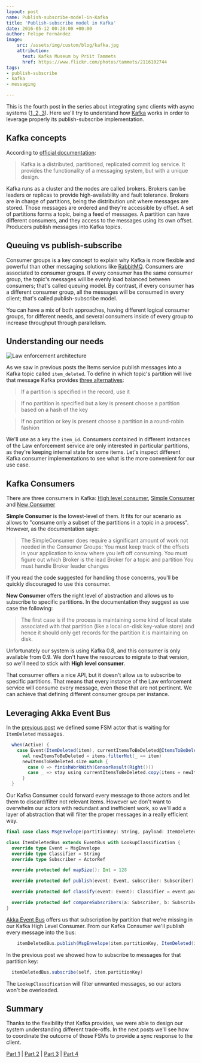 ```yaml
---
layout: post
name: Publish-subscribe-model-in-Kafka
title: 'Publish-subscribe model in Kafka'
date: 2016-05-12 00:20:00 +00:00
author: Felipe Fernández
image:
    src: /assets/img/custom/blog/kafka.jpg
    attribution:
      text: Kafka Museum by Priit Tammets
      href: https://www.flickr.com/photos/tammets/2116102744
tags:
- publish-subscribe
- kafka
- messaging

---
```


This is the fourth post in the series about integrating sync clients with async systems ([1, ](http://codurance.com/2016/04/28/async-systems-with-sync-clients/)[2, ](http://codurance.com/2016/04/30/akka-basics/)[3](http://codurance.com/2016/05/10/finite-state-machines-with-akka/)). Here we'll try to understand how [Kafka](http://kafka.apache.org/) works in order to leverage properly its publish-subscribe implementation.


## Kafka concepts

According to [official documentation](http://kafka.apache.org/documentation.html#introduction):

> Kafka is a distributed, partitioned, replicated commit log service. It provides the functionality of a messaging system, but with a unique design.

Kafka runs as a cluster and the nodes are called brokers. Brokers can be leaders or replicas to provide high-availability and fault tolerance. Brokers are in charge of partitions, being the distribution unit where messages are stored. Those messages are ordered and they're accessible by offset. A set of partitions forms a topic, being a feed of messages. A partition can have different consumers, and they access to the messages using its own offset. Producers publish messages into Kafka topics.

## Queuing vs publish-subscribe

Consumer groups is a key concept to explain why Kafka is more flexible and powerful than other messaging solutions like [RabbitMQ](https://www.rabbitmq.com/). Consumers are associated to consumer groups. If every consumer has the same consumer group, the topic's messages will be evenly load balanced between consumers; that's called queuing model. By contrast, if every consumer has a different consumer group, all the messages will be consumed in every client; that's called publish-subscribe model.

You can have a mix of both approaches, having different logical consumer groups, for different needs, and several consumers inside of every group to increase throughput through parallelism.

## Understanding our needs

<img src="/assets/img/custom/blog/law_enforcement.png" alt="Law enforcement architecture" title="Law enforcement architecture" class="img img-center img-responsive style-screengrab">

As we saw in previous posts the Items service publish messages into a Kafka topic called `item_deleted`. To define in which topic's partition will live that message Kafka provides [three alternatives](https://kafka.apache.org/090/javadoc/org/apache/kafka/clients/producer/Partitioner.html):

> If a partition is specified in the record, use it

>If no partition is specified but a key is present choose a partition based on a hash of the key

>If no partition or key is present choose a partition in a round-robin fashion

We'll use as a key the `item_id`. Consumers contained in different instances of the Law enforcement service are only interested in particular partitions, as they're keeping internal state for some items. Let's inspect different Kafka consumer implementations to see what is the more convenient for our use case.

## Kafka Consumers

There are three consumers in Kafka: [High level consumer](https://cwiki.apache.org/confluence/display/KAFKA/Consumer+Group+Example), [Simple Consumer](https://cwiki.apache.org/confluence/display/KAFKA/0.8.0+SimpleConsumer+Example) and [New Consumer](http://kafka.apache.org/090/javadoc/index.html?org/apache/kafka/clients/consumer/KafkaConsumer.html)

**Simple Consumer** is the lowest-level of them. It fits for our scenario as allows to "consume only a subset of the partitions in a topic in a process". However, as the documentation says:

> The SimpleConsumer does require a significant amount of work not needed in the Consumer Groups:
You must keep track of the offsets in your application to know where you left off consuming.
You must figure out which Broker is the lead Broker for a topic and partition
You must handle Broker leader changes

If you read the code suggested for handling those concerns, you'll be quickly discouraged to use this consumer.

**New Consumer** offers the right level of abstraction and allows us to subscribe to specific partitions. In the documentation they suggest as use case the following:

> The first case is if the process is maintaining some kind of local state associated with that partition (like a local on-disk key-value store) and hence it should only get records for the partition it is maintaining on disk.

Unfortunately our system is using Kafka 0.8, and this consumer is only available from 0.9. We don't have the resources to migrate to that version, so we'll need to stick with **High level consumer**.

That consumer offers a nice API, but it doesn't allow us to subscribe to specific partitions. That means that every instance of the Law enforcement service will consume every message, even those that are not pertinent. We can achieve that defining different consumer groups per instance.

## Leveraging Akka Event Bus

In the [previous post](http://codurance.com/2016/05/10/finite-state-machines-with-akka/) we defined some FSM actor that is waiting for `ItemDeleted` messages.

```scala
  when(Active) {
    case Event(ItemDeleted(item), currentItemsToBeDeleted@ItemsToBeDeleted(items)) =>
      val newItemsToBeDeleted = items.filterNot(_ == item)
      newItemsToBeDeleted.size match {
        case 0 => finishWorkWith(CensorResult(Right()))
        case _ => stay using currentItemsToBeDeleted.copy(items = newItemsToBeDeleted)
      }
  }
```

Our Kafka Consumer could forward every message to those actors and let them to discard/filter not relevant items. However we don't want to overwhelm our actors with redundant and inefficient work, so we'll add a layer of abstraction that will filter the proper messages in a really efficient way.

```scala
final case class MsgEnvelope(partitionKey: String, payload: ItemDeleted)

class ItemDeletedBus extends EventBus with LookupClassification {
  override type Event = MsgEnvelope
  override type Classifier = String
  override type Subscriber = ActorRef

  override protected def mapSize(): Int = 128

  override protected def publish(event: Event, subscriber: Subscriber): Unit = subscriber ! event.payload

  override protected def classify(event: Event): Classifier = event.partitionKey

  override protected def compareSubscribers(a: Subscriber, b: Subscriber): Int = a.compareTo(b)
}
```
[Akka Event Bus](http://doc.akka.io/docs/akka/2.4.4/scala/event-bus.html) offers us that subscription by partition that we're missing in our Kafka High Level Consumer. From our Kafka Consumer we'll publish every message into the bus:

```scala
    itemDeletedBus.publish(MsgEnvelope(item.partitionKey, ItemDeleted(item)))
```

In the previous post we showed how to subscribe to messages for that partition key:

```scala
  itemDeletedBus.subscribe(self, item.partitionKey)
```

The `LookupClassification` will filter unwanted messages, so our actors won't be overloaded.

## Summary

Thanks to the flexibility that Kafka provides, we were able to design our system understanding different trade-offs. In the next posts we'll see how to coordinate the outcome of those FSMs to provide a sync response to the client.

[Part 1](http://codurance.com/2016/04/28/async-systems-with-sync-clients/) | [Part 2](http://codurance.com/2016/04/30/akka-basics/) | [Part 3](http://codurance.com/2016/05/10/finite-state-machines-with-akka/) | [Part 4](http://codurance.com/2016/05/12/publish-subscribe-model-in-kafka)
